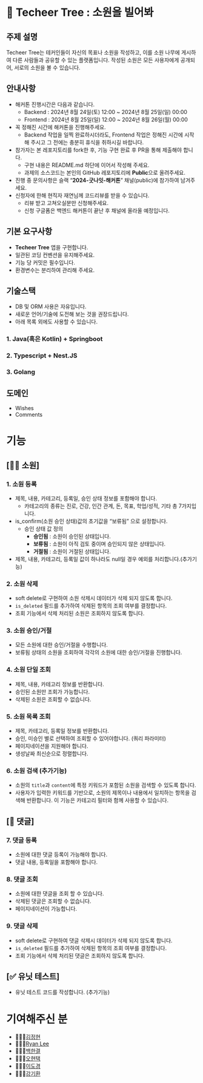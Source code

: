 
# 🌳 Techeer Tree : 소원을 빌어봐

## 주제 설명

Techeer Tree는 테커인들이 자신의 목표나 소원을 작성하고, 이를 소원 나무에 게시하여 다른 사람들과 공유할 수 있는 플랫폼입니다. 작성된 소원은 모든 사용자에게 공개되어, 서로의 소원을 볼 수 있습니다.

## 안내사항

- 해커톤 진행시간은 다음과 같습니다.
    - Backend : 2024년 8월 24일(토) 12:00 ~ 2024년 8월 25일(일) 00:00
    - Frontend : 2024년 8월 25일(일) 12:00 ~ 2024년 8월 26일(월) 00:00
- 꼭 정해진 시간에 해커톤을 진행해주세요.
    - Backend 작업을 일찍 완료하시더라도, Frontend 작업은 정해진 시간에 시작해 주시고 그 전에는 충분히 휴식을 취하시길 바랍니다.
- 참가자는 본 레포지토리를 fork한 후, 기능 구현 완료 후 PR을 통해 제출해야 합니다.
    - 구현 내용은 README.md 하단에 이어서 작성해 주세요.
    - 과제의 소스코드는 본인의 GitHub 레포지토리에 **Public**으로 올려주세요.
- 진행 중 문의사항은 슬랙 “**2024-굿나잇-해커톤**” 채널(public)에 참가하여 남겨주세요.
- 신청자에 한해 현직자 재연님께 코드리뷰를 받을 수 있습니다.
    - 리뷰 받고 고쳐오실분만 신청해주세요.
    - 신청 구글폼은 백엔드 해커톤이 끝난 후 채널에 올라올 예정입니다.

## 기본 요구사항

- **Techeer Tree** 앱을 구현합니다.
- 일관된 코딩 컨벤션을 유지해주세요.
- 기능 당 커밋은 필수입니다.
- 환경변수는 분리하여 관리해 주세요.

## 기술스택

- DB 및 ORM 사용은 자유입니다.
- 새로운 언어/기술에 도전해 보는 것을 권장드립니다.
- 아래 목록 외에도 사용할 수 있습니다.

### 1. Java(혹은 Kotlin) + Springboot

### 2. Typescript + Nest.JS

### 3. Golang

## 도메인

- Wishes
- Comments

# 기능

## **[🧞‍♂️ 소원]**

### 1. 소원 등록

- 제목, 내용, 카테고리, 등록일, 승인 상태 정보를 포함해야 합니다.
    - 카테고리의 종류는 진로, 건강, 인간 관계, 돈, 목표, 학업/성적, 기타 총 7가지입니다.
- is_confirm(소원 승인 상태)값의 초기값을 “보류됨” 으로 설정합니다.
    - 승인 상태 값 정의
        - **승인됨** : 소원이 승인된 상태입니다.
        - **보류됨** : 소원이 아직 검토 중이며 승인되지 않은 상태입니다.
        - **거절됨** : 소원이 거절된 상태입니다.
- 제목, 내용, 카테고리, 등록일 값이 하나라도 null일 경우 예외를 처리합니다.(추가기능)

### 2. 소원 삭제

- soft delete로 구현하여 소원 삭제시 데이터가 삭제 되지 않도록 합니다.
- `is_deleted` 필드를 추가하여 삭제된 항목의 조회 여부를 결정합니다.
- 조회 기능에서 삭제 처리된 소원은 조회하지 않도록 합니다.

### 3. **소원 승인/거절**

- 모든 소원에 대한 승인/거절을 수행합니다.
- 보류됨 상태의 소원을 조회하여 각각의 소원에 대한 승인/거절을 진행합니다.

### 4. **소원 단일 조회**

- 제목, 내용, 카테고리 정보를 반환합니다.
- 승인된 소원만 조회가 가능합니다.
- 삭제된 소원은 조회할 수 없습니다.

### 5. **소원 목록 조회**

- 제목, 카테고리, 등록일 정보를 반환합니다.
- 승인, 미승인 별로 선택하여 조회할 수 있어야합니다. (쿼리 파라미터)
- 페이지네이션을 지원해야 합니다.
- 생성날짜 최신순으로 정렬합니다.

### 6. 소원 검색 (추가기능)

- 소원의 `title`과 `content`에 특정 키워드가 포함된 소원을 검색할 수 있도록 합니다.
- 사용자가 입력한 키워드를 기반으로, 소원의 제목이나 내용에서 일치하는 항목을 검색해 반환합니다. 이 기능은 카테고리 필터와 함께 사용할 수 있습니다.

## [💬 댓글]

### 7. **댓글 등록**

- 소원에 대한 댓글 등록이 가능해야 합니다.
- 댓글 내용, 등록일을 포함해야 합니다.

### 8. 댓글 조회

- 소원에 대한 댓글을 조회 할 수 있습니다.
- 삭제된 댓글은 조회할 수 없습니다.
- 페이지네이션이 가능합니다.

### 9. 댓글 삭제

- soft delete로 구현하여 댓글 삭제시 데이터가 삭제 되지 않도록 합니다.
- `is_deleted` 필드를 추가하여 삭제된 항목의 조회 여부를 결정합니다.
- 조회 기능에서 삭제 처리된 댓글은 조회하지 않도록 합니다.

## [✅ 유닛 테스트]

- 유닛 테스트 코드를 작성합니다. (추가기능)

# 기여해주신 분

- 👩🏻‍💻[김정현](https://github.com/kjeongh)
- 🧑🏻‍💻[Ryan Lee](https://github.com/printSANO)
- 🧑🏻‍💻[백한결](https://github.com/baekhangyeol)
- 🧑🏻‍💻[오현택](https://github.com/HyunTaek5)
- 👩🏻‍💻[이도경](https://github.com/d0kyoung)
- 🧑🏻‍💻[강기환](https://github.com/GiHwan2)
